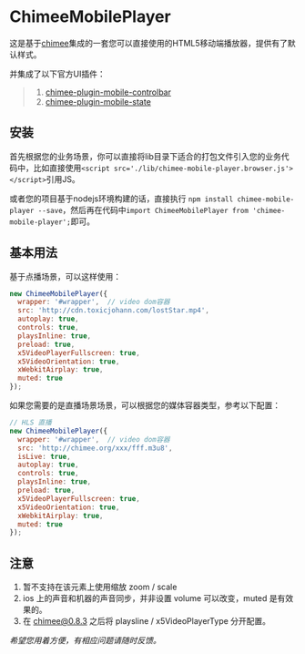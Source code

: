 # ChimeeMobilePlayer

这是基于[chimee](https://github.com/Chimeejs/chimee)集成的一套您可以直接使用的HTML5移动端播放器，提供有了默认样式。

并集成了以下官方UI插件：
> 1. [chimee-plugin-mobile-controlbar](https://github.com/Chimeejs/chimee-plugin-mobile-controlbar)
> 2. [chimee-plugin-mobile-state](https://github.com/Chimeejs/chimee-plugin-mobile-state)

## 安装

首先根据您的业务场景，你可以直接将lib目录下适合的打包文件引入您的业务代码中，比如直接使用`<script src='./lib/chimee-mobile-player.browser.js'></script>`引用JS。

或者您的项目基于nodejs环境构建的话，直接执行 `npm install chimee-mobile-player --save`，然后再在代码中`import ChimeeMobilePlayer from 'chimee-mobile-player';`即可。

## 基本用法

基于点播场景，可以这样使用：

```javascript
new ChimeeMobilePlayer({
  wrapper: '#wrapper',  // video dom容器
  src: 'http://cdn.toxicjohann.com/lostStar.mp4',
  autoplay: true,
  controls: true,
  playsInline: true,
  preload: true,
  x5VideoPlayerFullscreen: true,
  x5VideoOrientation: true,
  xWebkitAirplay: true,
  muted: true
});
```

如果您需要的是直播场景场景，可以根据您的媒体容器类型，参考以下配置：

```javascript
// HLS 直播
new ChimeeMobilePlayer({
  wrapper: '#wrapper',  // video dom容器
  src: 'http://chimee.org/xxx/fff.m3u8',
  isLive: true,
  autoplay: true,
  controls: true,
  playsInline: true,
  preload: true,
  x5VideoPlayerFullscreen: true,
  x5VideoOrientation: true,
  xWebkitAirplay: true,
  muted: true
});

```
## 注意

1. 暂不支持在该元素上使用缩放 zoom / scale
2. ios 上的声音和机器的声音同步，并非设置 volume 可以改变，muted 是有效果的。
3. 在 chimee@0.8.3 之后将 playsline / x5VideoPlayerType 分开配置。

*希望您用着方便，有相应问题请随时反馈。*
